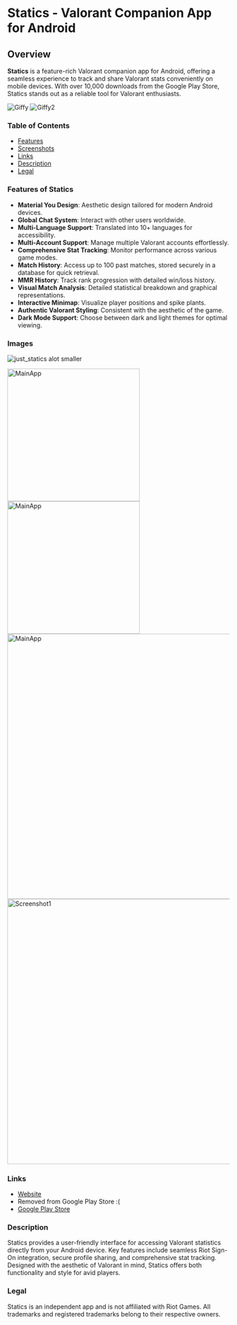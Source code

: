 # Statics - Valorant Companion App for Android

## Overview
**Statics** is a feature-rich Valorant companion app for Android, offering a seamless experience to track and share Valorant stats conveniently on mobile devices. With over 10,000 downloads from the Google Play Store, Statics stands out as a reliable tool for Valorant enthusiasts.


![Giffy](https://github.com/faheem-s27/Statics-Public/assets/63436748/b7f6c5a3-76e9-4b47-b52f-8f70a7b4f6a6)
![Giffy2](https://github.com/faheem-s27/Statics-Public/assets/63436748/cb34440f-e4a7-4368-95e5-a605d0b47a2e)




### Table of Contents
- [Features](#features-of-statics)
- [Screenshots](#screenshots)
- [Links](#links)
- [Description](#description)
- [Legal](#legal)

### Features of Statics
- **Material You Design**: Aesthetic design tailored for modern Android devices.
- **Global Chat System**: Interact with other users worldwide.
- **Multi-Language Support**: Translated into 10+ languages for accessibility.
- **Multi-Account Support**: Manage multiple Valorant accounts effortlessly.
- **Comprehensive Stat Tracking**: Monitor performance across various game modes.
- **Match History**: Access up to 100 past matches, stored securely in a database for quick retrieval.
- **MMR History**: Track rank progression with detailed win/loss history.
- **Visual Match Analysis**: Detailed statistical breakdown and graphical representations.
- **Interactive Minimap**: Visualize player positions and spike plants.
- **Authentic Valorant Styling**: Consistent with the aesthetic of the game.
- **Dark Mode Support**: Choose between dark and light themes for optimal viewing.

### Images
![just_statics alot smaller](https://github.com/faheem-s27/Statics-Public/assets/63436748/73f8a90f-8d5f-4a1c-bb5a-0711eb11520e)


<img src="https://github.com/faheem-s27/Statics-Public/assets/63436748/83c2b558-fdfb-4b75-b3a6-0ff4e674cb02" alt="MainApp" width="300">
<img src="https://github.com/faheem-s27/Statics-Public/assets/63436748/db011f04-33e4-430d-aa82-b87e0fc4f9b6" alt="MainApp" width="300">

<img src="https://github.com/faheem-s27/Statics-Public/assets/63436748/12cacae0-950b-4bbd-89e9-df656fdf54df" alt="MainApp" width="600">
<img src="https://github.com/faheem-s27/Statics-Public/assets/63436748/fd0dfbc3-640c-47e6-bbe6-de401b008e91" alt="Screenshot1" width="600">

### Links
- [Website](https://statics-fd699.web.app/)
- Removed from Google Play Store :(
- [Google Play Store](https://play.google.com/store/apps/details?id=com.jawaadianinc.valorant_stats)

### Description
Statics provides a user-friendly interface for accessing Valorant statistics directly from your Android device. Key features include seamless Riot Sign-On integration, secure profile sharing, and comprehensive stat tracking. Designed with the aesthetic of Valorant in mind, Statics offers both functionality and style for avid players.

### Legal
Statics is an independent app and is not affiliated with Riot Games. All trademarks and registered trademarks belong to their respective owners.
